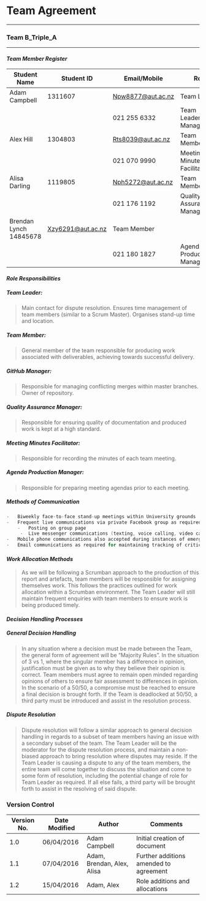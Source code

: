 # Team Agreement 

-------------
### Team B_Triple_A
___
#### *Team Member Register*
|Student Name  |	Student ID | Email/Mobile     |	Role                        |
|--------------|------------|---------------------|-----------------------------|
|Adam Campbell |	1311607 |	Npw8877@aut.ac.nz | Team Leader                 |
|              |            |  021 255 6332       |	Team LeaderGitHub Manager   |
|Alex Hill     |	1304803 |	Rts8039@aut.ac.nz | Team Member                 |
|              |            |  021 070 9990       | Meeting Minutes Facilitator |
|Alisa Darling |	1119805 |	Nph5272@aut.ac.nz |	Team Member                 |
|              |            |    021 176 1192     |Quality Assurance Manager    |
|Brendan Lynch 	14845678    |	Xzy6291@aut.ac.nz |	Team Member                 |
|              |            |  021 180 1827       |Agenda Production Manager    |

#### *Role Responsibilities*

##### Team Leader:
> Main contact for dispute resolution. Ensures time management of team members (similar to a Scrum Master). Organises stand-up time and location.

##### Team Member:
> General member of the team responsible for producing work associated with deliverables, achieving towards successful delivery.

##### GitHub Manager:
> Responsible for managing conflicting merges within master branches. Owner of repository.

##### Quality Assurance Manager:
> Responsible for ensuring quality of documentation and produced work is kept at a high standard.

##### Meeting Minutes Facilitator:
> Responsible for recording the minutes of each team meeting.

##### Agenda Production Manager:
> Responsible for preparing meeting agendas prior to each meeting.


##### *Methods of Communication*
```c
-	Biweekly face-to-face stand-up meetings within University grounds
-	Frequent live communications via private Facebook group as required:
    -	Posting on group page
     -	Live messenger communications (texting, voice calling, video call)
-	Mobile phone communications also accepted during instances of emergency (texting, phone calls)
-	Email communications as required for maintaining tracking of critical points of discussion.
```

#### *Work Allocation Methods*

> As we will be following a Scrumban approach to the production of this report and artefacts, team members will be responsible for assigning themselves work. This follows the practices outlined for work allocation within a Scrumban environment. The Team Leader will still maintain frequent enquiries with team members to ensure work is being produced timely.


#### *Decision Handling Processes*
##### General Decision Handling
> In any situation where a decision must be made between the Team, the general form of agreement will be “Majority Rules”. In the situation of 3 vs 1, where the singular member has a difference in opinion, justification must be given as to why they believe their opinion is correct. Team members must agree to remain open minded regarding opinions of others to ensure fair assessment to differences in opinion. In the scenario of a 50/50, a compromise must be reached to ensure a final decision is brought forth. If the Team is deadlocked at 50/50, a third party must be introduced and assist in the resolution process.

##### Dispute Resolution
> Dispute resolution will follow a similar approach to general decision handling in regards to a subset of team members having an issue with a secondary subset of the team. The Team Leader will be the moderator for the dispute resolution process, and maintain a non-biased approach to bring resolution where disputes may reside. If the Team Leader is causing a dispute to any of the team members, the entire team will come together to discuss the situation and come to some form of resolution, including the potential change of role for Team Leader as required. If all else fails, a third party will be brought forth to assist in the resolving of said dispute. 

### **Version Control**

|Version No.|Date Modified|Author                    |Comments                   |
|-----------|-------------|--------------------------|---------------------------|
| 1.0 |	06/04/2016 |	Adam Campbell |	Initial creation of document |
| 1.1 |	07/04/2016 |	Adam, Brendan, Alex, Alisa |	Further additions amended  to agreement |
| 1.2 |	15/04/2016 |	Adam, Alex |	Role additions and allocations |

